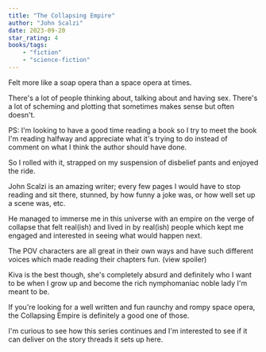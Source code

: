 ```yaml
---
title: "The Collapsing Empire"
author: "John Scalzi"
date: 2023-09-20
star_rating: 4
books/tags:
    - "fiction"
    - "science-fiction"
---
```

Felt more like a soap opera than a space opera at times.

There's a lot of people thinking about, talking about and having sex. There's a lot of scheming and plotting that sometimes makes sense but often doesn't.

PS: I'm looking to have a good time reading a book so I try to meet the book I'm reading halfway and appreciate what it's trying to do instead of comment on what I think the author should have done.

So I rolled with it, strapped on my suspension of disbelief pants and enjoyed the ride.

John Scalzi is an amazing writer; every few pages I would have to stop reading and sit there, stunned, by how funny a joke was, or how well set up a scene was, etc.

He managed to immerse me in this universe with an empire on the verge of collapse that felt real(ish) and lived in by real(ish) people which kept me engaged and interested in seeing what would happen next.

The POV characters are all great in their own ways and have such different voices which made reading their chapters fun. (view spoiler)

Kiva is the best though, she's completely absurd and definitely who I want to be when I grow up and become the rich nymphomaniac noble lady I'm meant to be.

If you're looking for a well written and fun raunchy and rompy space opera, the Collapsing Empire is definitely a good one of those.

I'm curious to see how this series continues and I'm interested to see if it can deliver on the story threads it sets up here.